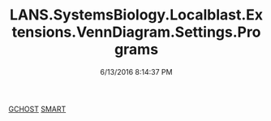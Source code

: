 ﻿---
title: LANS.SystemsBiology.Localblast.Extensions.VennDiagram.Settings.Programs
date: 6/13/2016 8:14:37 PM
---

[GCHOST](T-LANS.SystemsBiology.Localblast.Extensions.VennDiagram.Settings.Programs.GCHOST.html)
[SMART](T-LANS.SystemsBiology.Localblast.Extensions.VennDiagram.Settings.Programs.SMART.html)
